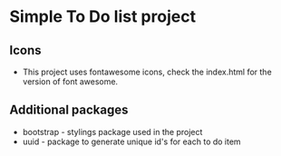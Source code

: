 # Simple To Do list project

## Icons

- This project uses fontawesome icons, check the index.html for the version of font awesome.

## Additional packages

- bootstrap - stylings package used in the project
- uuid - package to generate unique id's for each to do item
